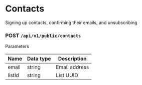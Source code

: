 # Contacts

Signing up contacts, confirming their emails, and unsubscribing

### POST `/api/v1/public/contacts`

Parameters

| Name   | Data type | Description   |
| ------ | --------- | ------------- |
| email  | string    | Email address |
| listId | string    | List UUID     |
